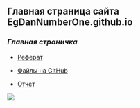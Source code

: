 ## Главная страница сайта EgDanNumberOne.github.io

### _Главная страничка_

- [Реферат](https://egdannumberone.github.io/REFERAT/%D1%80%D0%B5%D1%84%D0%B5%D1%80%D0%B0%D1%82%20%D0%98%D0%A2%20(2).pdf)

- [Файлы на GitHub](https://github.com/EgDanNumberOne/REFERAT)

- [Отчет](https://egdannumberone.github.io/REFERAT/Отчет%20по%20ИТ.pdf)

![](https://memchik.ru/images/mems/5c4f4f900b6ef.jpg)
